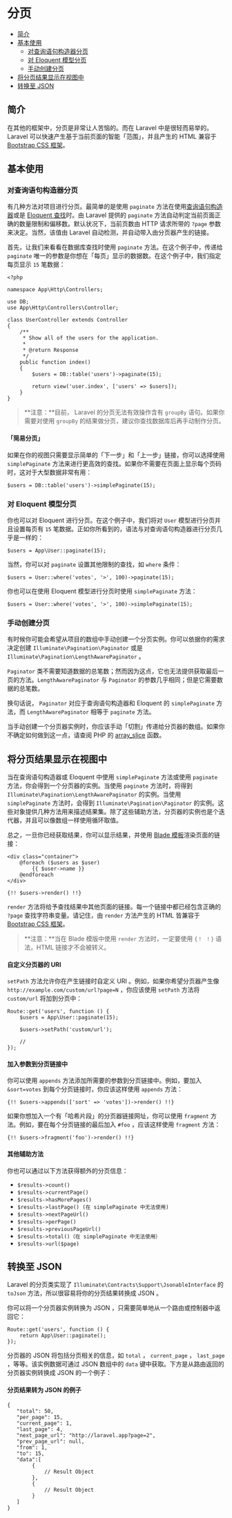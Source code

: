 # 分页

- [简介](#introduction)
- [基本使用](#basic-usage)
    - [对查询语句构造器分页](#paginating-query-builder-results)
    - [对 Eloquent 模型分页](#paginating-eloquent-results)
    - [手动创建分页](#manually-creating-a-paginator)
- [将分页结果显示在视图中](#displaying-results-in-a-view)
- [转换至 JSON](#converting-results-to-json)

<a name="introduction"></a>
## 简介

在其他的框架中，分页是非常让人苦恼的。而在 Laravel 中是很轻而易举的。 Laravel 可以快速产生基于当前页面的智能「范围」，并且产生的 HTML 兼容于 [Bootstrap CSS 框架](http://getbootstrap.com/)。

<a name="basic-usage"></a>
## 基本使用

<a name="paginating-query-builder-results"></a>
### 对查询语句构造器分页

有几种方法对项目进行分页。最简单的是使用 `paginate` 方法在使用[查询语句构造器](/docs/{{version}}/queries)或是 [Eloquent 查找](/docs/{{version}}/eloquent)时。由 Laravel 提供的 `paginate` 方法自动判定当前页面正确的数量限制和偏移数。默认状况下，当前页数由 HTTP 请求所带的 `?page` 参数来决定。当然，该值由 Laravel 自动检测，并自动带入由分页器产生的链接。

首先，让我们来看看在数据库查找时使用 `paginate` 方法。在这个例子中，传递给 `paginate` 唯一的参数是你想在「每页」显示的数据数。在这个例子中，我们指定每页显示 `15` 笔数据：

    <?php

    namespace App\Http\Controllers;

    use DB;
    use App\Http\Controllers\Controller;

    class UserController extends Controller
    {
        /**
         * Show all of the users for the application.
         *
         * @return Response
         */
        public function index()
        {
            $users = DB::table('users')->paginate(15);

            return view('user.index', ['users' => $users]);
        }
    }

> **注意：**目前， Laravel 的分页无法有效操作含有 `groupBy` 语句。如果你需要对使用 `groupBy` 的结果做分页，建议你查找数据库后再手动制作分页。

#### 「简易分页」

如果在你的视图只需要显示简单的「下一步」和「上一步」链接，你可以选择使用 `simplePaginate` 方法来进行更高效的查找。如果你不需要在页面上显示每个页码时，这对于大型数据非常有用：

    $users = DB::table('users')->simplePaginate(15);

<a name="paginating-eloquent-results"></a>
### 对 Eloquent 模型分页

你也可以对 Eloquent 进行分页。在这个例子中，我们将对 `User` 模型进行分页并且设置每页有 `15` 笔数据。正如你所看到的，语法与对查询语句构造器进行分页几乎是一样的：

    $users = App\User::paginate(15);

当然，你可以对 `paginate` 设置其他限制的查找，如 `where` 条件：

    $users = User::where('votes', '>', 100)->paginate(15);

你也可以在使用 Eloquent 模型进行分页时使用 `simplePaginate` 方法：

    $users = User::where('votes', '>', 100)->simplePaginate(15);

<a name="manually-creating-a-paginator"></a>
### 手动创建分页

有时候你可能会希望从项目的数组中手动创建一个分页实例。你可以依据你的需求决定创建 `Illuminate\Pagination\Paginator` 或是 `Illuminate\Pagination\LengthAwarePaginator` 。

`Paginator` 类不需要知道数据的总笔数；然而因为这点，它也无法提供获取最后一页的方法。`LengthAwarePaginator` 与 `Paginator` 的参数几乎相同；但是它需要数据的总笔数。

换句话说， `Paginator` 对应于查询语句构造器和 Eloquent 的 `simplePaginate` 方法，而 `LengthAwarePaginator` 相等于 `paginate` 方法。

当手动创建一个分页器实例时，你应该手动「切割」传递给分页器的数组。如果你不确定如何做到这一点，请查阅 PHP 的 [array_slice](http://php.net/manual/en/function.array-slice.php) 函数。

<a name="displaying-results-in-a-view"></a>
## 将分页结果显示在视图中

当在查询语句构造器或 Eloquent 中使用 `simplePaginate` 方法或使用 `paginate` 方法，你会得到一个分页器的实例。当使用 `paginate` 方法时，将得到 `Illuminate\Pagination\LengthAwarePaginator` 的实例。当使用 `simplePaginate` 方法时，会得到 `Illuminate\Pagination\Paginator` 的实例。这些对象提供几种方法用来描述结果集。除了这些辅助方法，分页器的实例也是个迭代器，并且可以像数组一样使用循环取值。

总之，一旦你已经获取结果，你可以显示结果，并使用 [Blade 模板](/docs/{{version}}/blade)渲染页面的链接：

    <div class="container">
        @foreach ($users as $user)
            {{ $user->name }}
        @endforeach
    </div>

    {!! $users->render() !!}

`render` 方法将给予查找结果中其他页面的链接。每一个链接中都已经包含正确的 `?page` 查找字符串变量。请记住，由 `render` 方法产生的 HTML 皆兼容于 [Bootstrap CSS 框架](https://getbootstrap.com)。

> **注意：**当在 Blade 模版中使用 `render` 方法时，一定要使用 `{！ ！}` 语法，HTML 链接才不会被转义。

#### 自定义分页器的 URI

`setPath` 方法允许你在产生链接时自定义 URI 。例如，如果你希望分页器产生像 `http://example.com/custom/url?page=N` ，你应该使用 `setPath` 方法将 `custom/url` 将加到分页中：

    Route::get('users', function () {
        $users = App\User::paginate(15);

        $users->setPath('custom/url');

        //
    });

#### 加入参数到分页链接中

你可以使用 `appends` 方法添加所需要的参数到分页链接中。例如，要加入 `&sort=votes` 到每个分页链接时，你应该这样使用 `appends` 方法：

    {!! $users->appends(['sort' => 'votes'])->render() !!}

如果你想加入一个有「哈希片段」的分页器链接网址，你可以使用 `fragment` 方法。例如，要在每个分页链接的最后加入 `#foo` ，应该这样使用 `fragment` 方法：

    {!! $users->fragment('foo')->render() !!}

#### 其他辅助方法

你也可以通过以下方法获得额外的分页信息：

- `$results->count()`
- `$results->currentPage()`
- `$results->hasMorePages()`
- `$results->lastPage() (在 simplePaginate 中无法使用)`
- `$results->nextPageUrl()`
- `$results->perPage()`
- `$results->previousPageUrl()`
- `$results->total()（在 simplePaginate 中无法使用）`
- `$results->url($page)`

<a name="converting-results-to-json"></a>
## 转换至 JSON

Laravel 的分页类实现了 `Illuminate\Contracts\Support\JsonableInterface` 的 `toJson` 方法，所以很容易将你的分页结果转换成 JSON 。

你可以将一个分页器实例转换为 JSON ，只需要简单地从一个路由或控制器中返回它：

    Route::get('users', function () {
        return App\User::paginate();
    });

分页器的 JSON 将包括分页相关的信息，如 `total` ， `current_page` ， `last_page` ，等等。该实例数据可通过 JSON 数组中的 `data` 键中获取。下方是从路由返回的分页器实例转换成 JSON 的一个例子：

#### 分页结果转为 JSON 的例子

    {
       "total": 50,
       "per_page": 15,
       "current_page": 1,
       "last_page": 4,
       "next_page_url": "http://laravel.app?page=2",
       "prev_page_url": null,
       "from": 1,
       "to": 15,
       "data":[
            {
                // Result Object
            },
            {
                // Result Object
            }
       ]
    }

